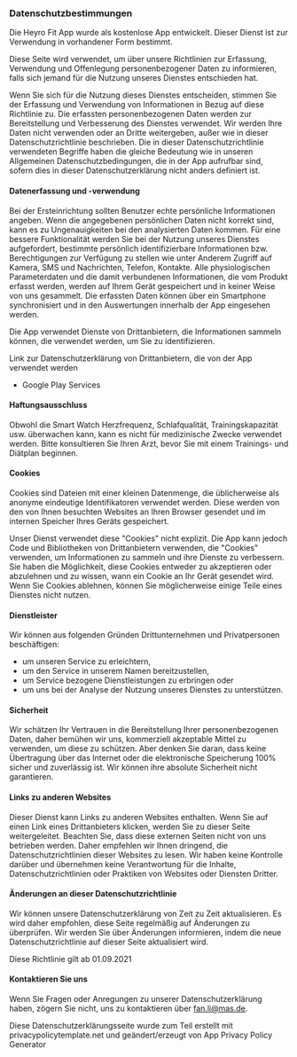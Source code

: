### Datenschutzbestimmungen

Die Heyro Fit App wurde als kostenlose App entwickelt. Dieser Dienst ist zur Verwendung in vorhandener Form bestimmt.

Diese Seite wird verwendet, um über unsere Richtlinien zur Erfassung, Verwendung und Offenlegung personenbezogener Daten zu informieren, falls sich jemand für die Nutzung unseres Dienstes entschieden hat.

Wenn Sie sich für die Nutzung dieses Dienstes entscheiden, stimmen Sie der Erfassung und Verwendung von Informationen in Bezug auf diese Richtlinie zu. Die erfassten personenbezogenen Daten werden zur Bereitstellung und Verbesserung des Dienstes verwendet. Wir werden Ihre Daten nicht verwenden oder an Dritte weitergeben, außer wie in dieser Datenschutzrichtlinie beschrieben. Die in dieser Datenschutzrichtlinie verwendeten Begriffe haben die gleiche Bedeutung wie in unseren Allgemeinen Datenschutzbedingungen, die in der App aufrufbar sind, sofern dies in dieser Datenschutzerklärung nicht anders definiert ist. 

#### Datenerfassung und -verwendung

Bei der Ersteinrichtung sollten Benutzer echte persönliche Informationen angeben. Wenn die angegebenen persönlichen Daten nicht korrekt sind, kann es zu Ungenauigkeiten bei den analysierten Daten kommen.
Für eine bessere Funktionalität werden Sie bei der Nutzung unseres Dienstes aufgefordert, bestimmte persönlich identifizierbare Informationen bzw. Berechtigungen zur Verfügung zu stellen wie unter Anderem Zugriff auf Kamera, SMS und Nachrichten, Telefon, Kontakte. Alle physiologischen Parameterdaten und die damit verbundenen Informationen, die vom Produkt erfasst werden, werden auf Ihrem Gerät gespeichert und in keiner Weise von uns gesammelt. Die erfassten Daten können über ein Smartphone synchronisiert und in den Auswertungen innerhalb der App eingesehen werden.   

Die App verwendet Dienste von Drittanbietern, die Informationen sammeln können, die verwendet werden, um Sie zu identifizieren.

Link zur Datenschutzerklärung von Drittanbietern, die von der App verwendet werden 

* Google Play Services

#### Haftungsausschluss

Obwohl die Smart Watch Herzfrequenz, Schlafqualität, Trainingskapazität usw. überwachen kann, kann es nicht für medizinische Zwecke verwendet werden. Bitte konsultieren Sie Ihren Arzt, bevor Sie mit einem Trainings- und Diätplan beginnen.

#### Cookies

Cookies sind Dateien mit einer kleinen Datenmenge, die üblicherweise als anonyme eindeutige Identifikatoren verwendet werden. Diese werden von den von Ihnen besuchten Websites an Ihren Browser gesendet und im internen Speicher Ihres Geräts gespeichert. 

Unser Dienst verwendet diese "Cookies" nicht explizit. Die App kann jedoch Code und Bibliotheken von Drittanbietern verwenden, die "Cookies" verwenden, um Informationen zu sammeln und ihre Dienste zu verbessern. Sie haben die Möglichkeit, diese Cookies entweder zu akzeptieren oder abzulehnen und zu wissen, wann ein Cookie an Ihr Gerät gesendet wird. Wenn Sie Cookies ablehnen, können Sie möglicherweise einige Teile eines Dienstes nicht nutzen. 

#### Dienstleister

Wir können aus folgenden Gründen Drittunternehmen und Privatpersonen beschäftigen:

* um unseren Service zu erleichtern,
* um den Service in unserem Namen bereitzustellen,
* um Service bezogene Dienstleistungen zu erbringen oder
* um uns bei der Analyse der Nutzung unseres Dienstes zu unterstützen.

#### Sicherheit

Wir schätzen Ihr Vertrauen in die Bereitstellung Ihrer personenbezogenen Daten, daher bemühen wir uns, kommerziell akzeptable Mittel zu verwenden, um diese zu schützen. Aber denken Sie daran, dass keine Übertragung über das Internet oder die elektronische Speicherung 100% sicher und zuverlässig ist. Wir können ihre absolute Sicherheit nicht garantieren. 

#### Links zu anderen Websites

Dieser Dienst kann Links zu anderen Websites enthalten. Wenn Sie auf einen Link eines Drittanbieters klicken, werden Sie zu dieser Seite weitergeleitet. Beachten Sie, dass diese externen Seiten nicht von uns betrieben werden. Daher empfehlen wir Ihnen dringend, die Datenschutzrichtlinien dieser Websites zu lesen. Wir haben keine Kontrolle darüber und übernehmen keine Verantwortung für die Inhalte, Datenschutzrichtlinien oder Praktiken von Websites oder Diensten Dritter.

#### Änderungen an dieser Datenschutzrichtlinie

Wir können unsere Datenschutzerklärung von Zeit zu Zeit aktualisieren. Es wird daher empfohlen, diese Seite regelmäßig auf Änderungen zu überprüfen. Wir werden Sie über Änderungen informieren, indem die neue Datenschutzrichtlinie auf dieser Seite aktualisiert wird.

Diese Richtlinie gilt ab 01.09.2021

#### Kontaktieren Sie uns

Wenn Sie Fragen oder Anregungen zu unserer Datenschutzerklärung haben, zögern Sie nicht, uns zu kontaktieren über fan.li@mas.de. 

Diese Datenschutzerklärungsseite wurde zum Teil erstellt mit privacypolicytemplate.net und geändert/erzeugt von App Privacy Policy Generator
